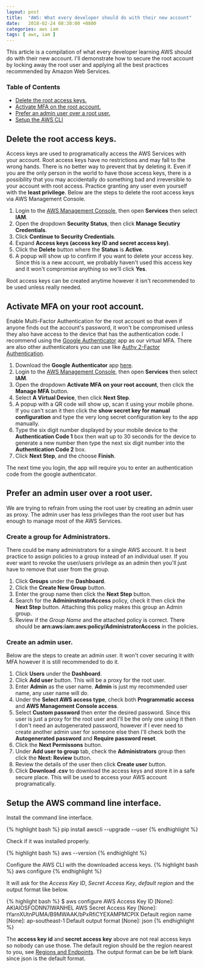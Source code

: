 ```yaml
---
layout: post
title:  "AWS: What every developer should do with their new account"
date:   2018-02-24 08:30:00 +0800
categories: aws iam
tags: [ aws, iam ]
---
```

This article is a compilation of what every developer learning AWS should do
with their new account. I'll demonstrate how to secure the root account by
locking away the root user and applying all the best practices recommended by
Amazon Web Services.

### Table of Contents
- [Delete the root access keys.](#delete_access_keys)
- [Activate MFA on the root account.](#activate_mfa)
- [Prefer an admin user over a root user.](#replace_root_user)
- [Setup the AWS CLI](#setup_aws_cli)

## <a name="delete_access_keys" />Delete the root access keys.
Access keys are used to programatically access the AWS Services with your
account. Root access keys have no restrictions and may fall to the wrong hands.
There is no better way to prevent that by deleting it. Even if you are the only
person in the world to have those access keys, there is a possibility that you
may accidentally do something bad and irreversible to your account with root
access. Practice granting any user even yourself with the **least privilege**.
Below are the steps to delete the root access keys via AWS Management Console.

1. Login to the [AWS Management Console](https://console.aws.amazon.com/console/home),
then open **Services** then select **IAM**.
2. Open the dropdown **Security Status**, then click
**Manage Secutiry Credentials**.
3. Click **Continue to Security Credentials**.
4. Expand **Access keys (access key ID and secret access key)**.
5. Click the **Delete** button where the **Status** is **Active**.
6. A popup will show up to confirm if you want to delete your access key. Since
this is a new account, we probably haven't used this access key and it won't
compromise anything so we'll click **Yes**.

Root access keys can be created anytime however it isn't recommended to be used
unless really needed.

## <a name="activate_mfa" />Activate MFA on your root account.
Enable Multi-Factor Authentication for the root account so that even if
anyone finds out the account's password, it won't be compromised unless they
also have access to the device that has the authentication code. I recommend
using the
[Google Authenticator](https://play.google.com/store/apps/details?id=com.google.android.apps.authenticator2)
app as our virtual MFA. There are also other authenticators you can use like
[Authy 2-Factor Authentication](https://play.google.com/store/apps/details?id=com.authy.authy).

1. Download the **Google Authenticator** app
[here](https://play.google.com/store/apps/details?id=com.google.android.apps.authenticator2).
2. Login to the [AWS Management Console](https://console.aws.amazon.com/console/home),
then open **Services** then select **IAM**.
3. Open the dropdown **Activate MFA on your root account**, then click the
**Manage MFA** button.
4. Select **A Virtual Device**, then click **Next Step**.
5. A popup with a QR code will show up, scan it using your mobile phone. If you
can't scan it then click the **show secret key for manual configuration** and
type the very long secret configuration key to the app manually.
6. Type the six digit number displayed by your mobile device to the
**Authentication Code 1** box then wait up to 30 seconds for the device to
generate a new number then type the next six digit number into the
**Authentication Code 2** box.
7. Click **Next Step**, and the choose **Finish**.

The next time you login, the app will require you to enter an authentication
code from the google authenticator.

## <a name="replace_root_user" />Prefer an admin user over a root user.
We are trying to refrain from using the root user by creating an admin user as
proxy. The admin user has less privileges than the root user but has enough to
manage most of the AWS Services.

### Create a group for Administrators.
There could be many administrators for a single AWS account. It is best practice
to assign policies to a group instead of an individual user. If you ever want to
revoke the user/users privilege as an admin then you'll just have to remove that
user from the group.

1. Click **Groups** under the **Dashboard**.
2. Click the **Create New Group** button.
3. Enter the group name then click the **Next Step** button.
4. Search for the **AdmininstratorAccess** policy, check it then click the
**Next Step** button.
Attaching this policy makes this group an Admin group.
5. Review if the *Group Name* and the attached policy is correct. There should
be **arn:aws:iam:aws:policy/AdministratorAccess** in the policies.

### Create an admin user.
Below are the steps to create an admin user. It won't cover securing it with
MFA however it is still recommended to do it.

1. Click **Users** under the **Dashboard**.
2. Click **Add user** button. This will be a proxy for the root user.
3. Enter **Admin** as the user name. **Admin** is just my recommended user name,
any user name will do.
4. Under the **Select AWS access type**, check both **Programmatic access** and
**AWS Management Console access**.
5. Select **Custom password** then enter the desired password. Since this user
is just a proxy for the root user and I'll be the only one using it then I don't
need an autogenerated password, however if I ever need to create another admin
user for someone else then I'll check both the **Autogenerated password** and
**Require password reset**.
6. Click the **Next Permissons** button.
7. Under **Add user to group** tab, check the **Administrators** group then
click the **Next: Review** button.
8. Review the details of the user then click **Create user** button.
9. Click **Download .csv** to download the access keys and store it in a safe
secure place. This will be used to access your AWS account programatically.

## <a name="setup_aws_cli" />Setup the AWS command line interface.
Install the command line interface.

{% highlight bash %}
pip install awscli --upgrade --user
{% endhighlight %}

Check if it was installed properly.

{% highlight bash %}
aws --version
{% endhighlight %}

Configure the AWS CLI with the downloaded access keys.
{% highlight bash %}
aws configure
{% endhighlight %}

It will ask for the *Access Key ID*, *Secret Access Key*, *default region* and
the output format like below.

{% highlight bash %}
$ aws configure
AWS Access Key ID [None]: AKIAIOSFODNN7IWANHEL
AWS Secret Access Key [None]: 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
Default region name [None]: ap-southeast-1
Default output format [None]: json
{% endhighlight %}

The **access key id** and **secret access key** above are not real access keys
so nobody can use those. The default region should be the region nearest to you,
see [Regions and Endpoints](https://docs.aws.amazon.com/general/latest/gr/rande.html).
The output format can be be left blank since json is the default format.
